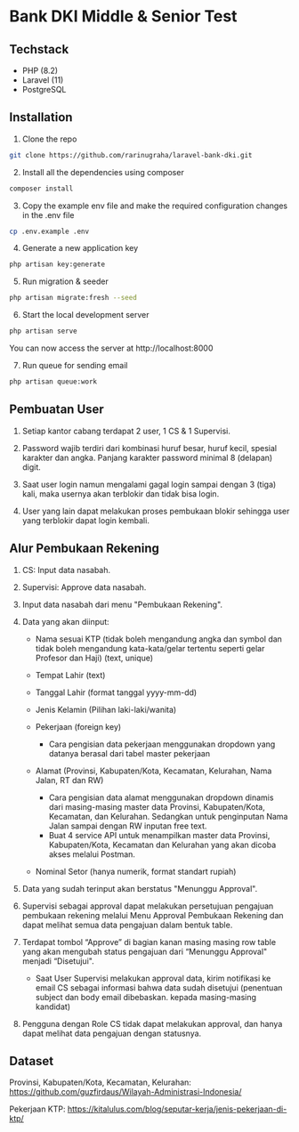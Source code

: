 # Bank DKI Middle & Senior Test

## Techstack

-   PHP (8.2)
-   Laravel (11)
-   PostgreSQL

## Installation

1. Clone the repo

```bash
git clone https://github.com/rarinugraha/laravel-bank-dki.git
```

2. Install all the dependencies using composer

```bash
composer install
```

3. Copy the example env file and make the required configuration changes in the .env file

```bash
cp .env.example .env
```

4. Generate a new application key

```bash
php artisan key:generate
```

5. Run migration & seeder

```bash
php artisan migrate:fresh --seed
```

6. Start the local development server

```bash
php artisan serve
```

You can now access the server at http://localhost:8000

7. Run queue for sending email

```bash
php artisan queue:work
```

## Pembuatan User

1. Setiap kantor cabang terdapat 2 user, 1 CS & 1 Supervisi.

2. Password wajib terdiri dari kombinasi huruf besar, huruf kecil, spesial karakter dan angka. Panjang karakter password minimal 8 (delapan) digit.

3. Saat user login namun mengalami gagal login sampai dengan 3 (tiga) kali, maka usernya akan terblokir dan tidak bisa login.
4. User yang lain dapat melakukan proses pembukaan blokir sehingga user yang terblokir dapat login kembali.

## Alur Pembukaan Rekening

1. CS: Input data nasabah.

2. Supervisi: Approve data nasabah.

3. Input data nasabah dari menu "Pembukaan Rekening".

4. Data yang akan diinput:
    - Nama sesuai KTP (tidak boleh mengandung angka dan symbol dan tidak boleh mengandung kata-kata/gelar tertentu seperti gelar Profesor dan Haji) (text, unique)

    - Tempat Lahir (text)
 
    - Tanggal Lahir (format tanggal yyyy-mm-dd)
 
    - Jenis Kelamin (Pilihan laki-laki/wanita)
    
    - Pekerjaan (foreign key)
        - Cara pengisian data pekerjaan menggunakan dropdown yang datanya berasal dari tabel master pekerjaan
 
    - Alamat (Provinsi, Kabupaten/Kota, Kecamatan, Kelurahan, Nama Jalan, RT dan RW)
        - Cara pengisian data alamat menggunakan dropdown dinamis dari masing-masing master data Provinsi, Kabupaten/Kota, Kecamatan, dan Kelurahan. Sedangkan untuk penginputan Nama Jalan sampai dengan RW inputan free text.
        - Buat 4 service API untuk menampilkan master data Provinsi, Kabupaten/Kota, Kecamatan dan Kelurahan yang akan dicoba akses melalui Postman.

    - Nominal Setor (hanya numerik, format standart rupiah)

5. Data yang sudah terinput akan berstatus "Menunggu Approval".

6. Supervisi sebagai approval dapat melakukan persetujuan pengajuan pembukaan rekening melalui Menu Approval Pembukaan Rekening dan dapat melihat semua data pengajuan dalam bentuk table.

7. Terdapat tombol “Approve” di bagian kanan masing masing row table yang akan mengubah status pengajuan dari “Menunggu Approval" menjadi “Disetujui".
    - Saat User Supervisi melakukan approval data, kirim notifikasi ke email CS sebagai informasi bahwa data sudah disetujui (penentuan subject dan body email dibebaskan. kepada masing-masing kandidat)

8. Pengguna dengan Role CS tidak dapat melakukan approval, dan hanya dapat melihat data pengajuan dengan statusnya.

## Dataset

Provinsi, Kabupaten/Kota, Kecamatan, Kelurahan: https://github.com/guzfirdaus/Wilayah-Administrasi-Indonesia/

Pekerjaan KTP: https://kitalulus.com/blog/seputar-kerja/jenis-pekerjaan-di-ktp/